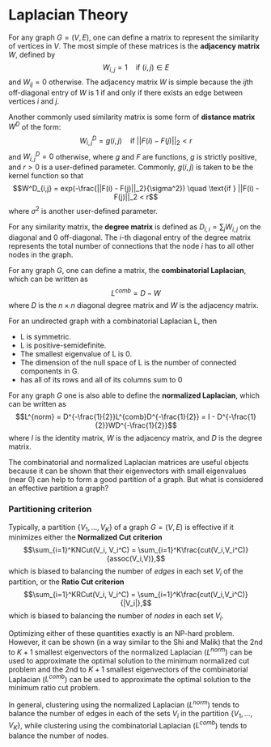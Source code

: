 <h1>Laplacian Theory</h1>

For any graph $G = (V,E)$, one can define a matrix to represent the similarity of vertices in $V$. The most simple of these matrices is the <b>adjacency matrix</b> $W$, defined by 
$$W_{i,j} = 1 \quad \text{if   } (i,j) \in E$$
and $W_{ij} = 0$ otherwise. The adjacency matrix $W$ is simple because the $ij$th off-diagonal entry of $W$ is 1 if and only if there exists an edge between vertices $i$ and $j$. 

Another commonly used similarity matrix is some form of <b>distance matrix</b> $W^D$ of the form:
$$W^D_{i,j} = g(i,j) \quad \text{if   } ||F(i) - F(j)||_2 < r$$
and $W^D_{i,j} = 0$ otherwise, where $g$ and $F$ are functions, $g$ is strictly positive, and $r > 0$ is a user-defined parameter. Commonly, $g(i,j)$ is taken to be the kernel function so that
$$W^D_{i,j} = exp(-\frac{||F(i) - F(j)||_2}{\sigma^2}) \quad \text{if   } ||F(i) - F(j)||_2 < r$$
where $\sigma^2$ is another user-defined parameter. 

For any similarity matrix, the <b>degree matrix</b> is defined as $D_{i,i} = \sum_{j}W_{i,j}$ on the diagonal and 0 off-diagonal. The $i$-th diagonal entry of the degree matrix represents the total number of connections that the node $i$ has to all other nodes in the graph.

For any graph $G$, one can define a matrix, the <b>combinatorial Laplacian</b>, which can be written as 
$$L^{comb} = D - W$$
where $D$ is the $n \times n$ diagonal degree matrix and $W$ is the adjacency matrix.

For an undirected graph with a combinatorial Laplacian L, then

* L is symmetric.
* L is positive-semidefinite.
* The smallest eigenvalue of L is 0.
* The dimension of the null space of L is the number of connected components in G.
* has all of its rows and all of its columns sum to 0

For any graph $G$ one is also able to define the <b>normalized Laplacian</b>, which can be written as
$$L^{norm} = D^{-\frac{1}{2}}L^{comb}D^{-\frac{1}{2}} = I - D^{-\frac{1}{2}}WD^{-\frac{1}{2}}$$
where $I$ is the identity matrix, $W$ is the adjacency matrix, and $D$ is the degree matrix. 

The combinatorial and normalized Laplacian matrices are useful objects because it can be shown that their eigenvectors with small eigenvalues (near 0) can help to form a good partition of a graph. But what is considered an effective partition a graph?

<h3>Partitioning criterion</h3>

Typically, a partition $\{V_1, \ldots, V_K\}$ of a graph $G = (V,E)$ is effective if it minimizes either the <b>Normalized Cut criterion</b>
$$\sum_{i=1}^KNCut(V_i, V_i^C) = \sum_{i=1}^K\frac{cut(V_i,V_i^C)}{assoc(V_i,V)},$$
which is biased to balancing the number of *edges* in each set $V_i$ of the partition, or the <b>Ratio Cut criterion</b>
$$\sum_{i=1}^KRCut(V_i, V_i^C) = \sum_{i=1}^K\frac{cut(V_i,V_i^C)}{|V_i|},$$
which is biased to balancing the number of *nodes* in each set $V_i$.

Optimizing either of these quantities exactly is an NP-hard problem. However, it can be shown (in a way similar to the Shi and Malik) that the 2nd to $K+1$ smallest eigenvectors of the normalized Laplacian ($L^{norm}$) can be used to approximate the optimal solution to the minimum normalized cut problem and the 2nd to $K+1$ smallest eigenvectors of the combinatorial Laplacian ($L^{comb}$) can be used to approximate the optimal solution to the minimum ratio cut problem. 

In general, clustering using the normalized Laplacian ($L^{norm}$) tends to balance the number of edges in each of the sets $V_i$ in the partition $\{V_1, \ldots, V_K\}$, while clustering using the combinatorial Laplacian ($L^{comb}$) tends to balance the number of nodes.